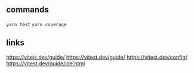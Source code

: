 ## commands
`yarn test`
`yarn coverage`

## links
https://vitejs.dev/guide/
https://vitest.dev/guide/
https://vitest.dev/config/
https://vitest.dev/guide/ide.html